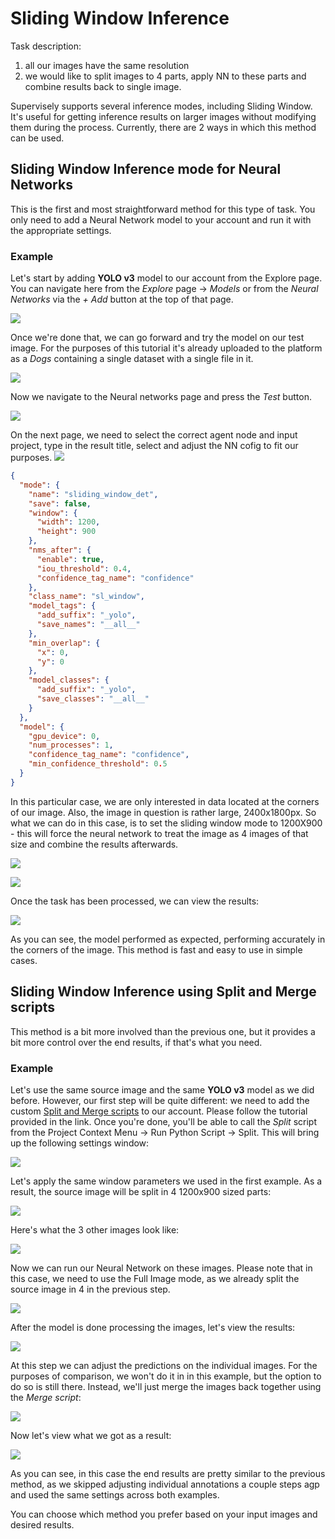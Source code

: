 # Sliding Window Inference

Task description: 
1. all our images have the same resolution 
2. we would like to split images to 4 parts, apply NN to these parts and combine results back to single image. 

Supervisely supports several inference modes, including Sliding Window. It's useful for getting inference results on larger images without modifying them during the process. Currently, there are 2 ways in which this method can be used.

## Sliding Window Inference mode for Neural Networks

This is the first and most straightforward method for this type of task. You only need to add a Neural Network model to your account and run it with the appropriate settings.

### Example

Let's start by adding **YOLO v3** model to our account from the Explore page. You can navigate here from the *Explore* page → *Models* or from the *Neural Networks* via the *+ Add* button at the top of that page.

![](./add_yolo.png)

Once we're done that, we can go forward and try the model on our test image. For the purposes of this tutorial it's already uploaded to the platform as a *Dogs* containing a single dataset with a single file in it.

![](./dogs.jpg)

Now we navigate to the Neural networks page and press the *Test* button.

![](./test_run.png)

On the next page, we need to select the correct agent node and input project, type in the result title, select and adjust the NN cofig to fit our purposes.
![](./si_merge.png)

```json
{
  "mode": {
    "name": "sliding_window_det",
    "save": false,
    "window": {
      "width": 1200,
      "height": 900
    },
    "nms_after": {
      "enable": true,
      "iou_threshold": 0.4,
      "confidence_tag_name": "confidence"
    },
    "class_name": "sl_window",
    "model_tags": {
      "add_suffix": "_yolo",
      "save_names": "__all__"
    },
    "min_overlap": {
      "x": 0,
      "y": 0
    },
    "model_classes": {
      "add_suffix": "_yolo",
      "save_classes": "__all__"
    }
  },
  "model": {
    "gpu_device": 0,
    "num_processes": 1,
    "confidence_tag_name": "confidence",
    "min_confidence_threshold": 0.5
  }
}
```

In this particular case, we are only interested in data located at the corners of our image. Also, the image in question is rather large, 2400x1800px. So what we can do in this case, is to set the sliding window mode to 1200X900 - this will force the neural network to treat the image as 4 images of that size and combine the results afterwards. 

![](./4_parts_explanation/result.png)

![](./dogs_1.png)

Once the task has been processed, we can view the results:

![](./dogs_sw_inf.png)

As you can see, the model performed as expected, performing accurately in the corners of the image. This method is fast and easy to use in simple cases.

## Sliding Window Inference using Split and Merge scripts

This method is a bit more involved than the previous one, but it provides a bit more control over the end results, if that's what you need.

### Example

Let's use the same source image and the same **YOLO v3** model as we did before. However, our first step will be quite different: we need to add the custom [Split and Merge scripts](https://github.com/supervisely/supervisely/tree/master/plugins/python/src/examples/001_image_splitter) to our account. Please follow the tutorial provided in the link. Once you're done, you'll be able to call the *Split* script from the Project Context Menu → Run Python Script → Split. This will bring up the following settings window:

![](./split_settings.png)

Let's apply the same window parameters we used in the first example. As a result, the source image will be split in 4 1200x900 sized parts:

![](./split_dogs_raw.png)

Here's what the 3 other images look like:

![](./split_dogs_raw_other_parts.png)

Now we can run our Neural Network on these images. Please note that in this case, we need to use the Full Image mode, as we already split the source image in 4 in the previous step.

![](./fi_merged.png)

After the model is done processing the images, let's view the results:

![](./split_dogs_inf.png)

At this step we can adjust the predictions on the individual images. For the purposes of comparison, we won't do it in in this example, but the option to do so is still there. Instead, we'll just merge the images back together using the *Merge script*:

![](./merge_settings.png)

Now let's view what we got as a result:

![](./split_dogs_inf_merged.png)

As you can see, in this case the end results are pretty similar to the previous method, as we skipped adjusting individual annotations a couple steps agp and used the same settings across both examples.

You can choose which method you prefer based on your input images and desired results.
